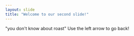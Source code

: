```yaml
---
layout: slide
title: "Welcome to our second slide!"
---
```

"you don't know about roast"
Use the left arrow to go back!
